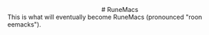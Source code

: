 <div align="center">
# RuneMacs
</div>
This is what will eventually become RuneMacs (pronounced "roon eemacks").
